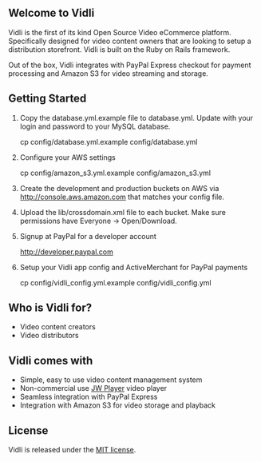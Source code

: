 ## Welcome to Vidli

Vidli is the first of its kind Open Source Video eCommerce platform. Specifically designed for video content owners that are looking to setup a distribution storefront. Vidli is built on the Ruby on Rails framework.

Out of the box, Vidli integrates with PayPal Express checkout for payment processing and Amazon S3 for video streaming and storage.

## Getting Started

1. Copy the database.yml.example file to database.yml. Update with your login and password to your MySQL database.

    cp config/database.yml.example config/database.yml

2. Configure your AWS settings

    cp config/amazon_s3.yml.example config/amazon_s3.yml

3. Create the development and production buckets on AWS via http://console.aws.amazon.com that matches your config file.

4. Upload the lib/crossdomain.xml file to each bucket. Make sure permissions have Everyone -> Open/Download.

5. Signup at PayPal for a developer account

    http://developer.paypal.com

5. Setup your Vidli app config and ActiveMerchant for PayPal payments

    cp config/vidli_config.yml.example config/vidli_config.yml

## Who is Vidli for?

- Video content creators
- Video distributors

## Vidli comes with

- Simple, easy to use video content management system 
- Non-commercial use [JW Player](http://www.longtailvideo.com/players) video player
- Seamless integration with PayPal Express
- Integration with Amazon S3 for video storage and playback

## License

Vidli is released under the [MIT license](http://www.opensource.org/licenses/mit-license).